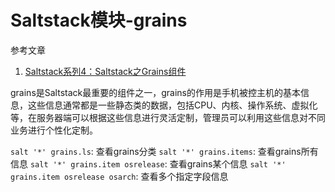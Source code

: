 # Saltstack模块-grains

参考文章

1. [Saltstack系列4：Saltstack之Grains组件](http://www.cnblogs.com/MacoLee/p/5757299.html)

grains是Saltstack最重要的组件之一，grains的作用是手机被控主机的基本信息，这些信息通常都是一些静态类的数据，包括CPU、内核、操作系统、虚拟化等，在服务器端可以根据这些信息进行灵活定制，管理员可以利用这些信息对不同业务进行个性化定制。

`salt '*' grains.ls`:               查看grains分类
`salt '*' grains.items`:            查看grains所有信息
`salt '*' grains.item osrelease`:   查看grains某个信息
`salt '*' grains.item osrelease osarch`: 查看多个指定字段信息